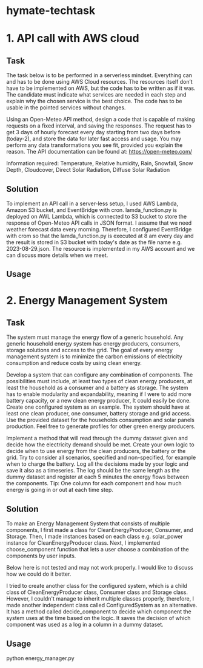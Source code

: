 # hymate-techtask

# 1. API call with AWS cloud
## Task
The task below is to be performed in a serverless mindset. Everything can and has to be done using AWS Cloud resources. The resources itself don’t have to be implemented on AWS, but the code has to be written as if it was. The candidate must indicate what services are needed in each step and explain why the chosen service is the best choice. The code has to be usable in the pointed services without changes.

Using an Open-Meteo API method, design a code that is capable of making requests on a fixed interval, and saving the responses. The request has to get 3 days of hourly forecast every day starting from two days before (today-2), and store the data for later fast access and usage. You may perform any data transformations you see fit, provided you explain the reason.
The API documentation can be found at: https://open-meteo.com/

Information required: Temperature, Relative humidity, Rain, Snowfall, Snow Depth, Cloudcover, Direct Solar Radiation, Diffuse Solar Radiation

## Solution
To implement an API call in a server-less setup, I used AWS Lambda, Amazon S3 bucket, and EventBridge with cron.
lamda_function.py is deployed on AWL Lambda, which is connected to S3 bucket to store the response of Open-Meteo API calls in JSON format.
I assume that we need weather forecast data every morning. Therefore, I configured EventBridge with crom so that the lamda_function.py is executed at 8 am every day and the result is stored in S3 bucket with today's date as the file name e.g. 2023-08-29.json.
The resource is implemented in my AWS account and we can discuss more details when we meet.

## Usage

# 2. Energy Management System
## Task
The system must manage the energy flow of a generic household. Any generic household energy system has energy producers, consumers, storage solutions and access to the grid. The goal of every energy management system is to minimize the carbon emissions of electricity consumption and reduce costs by using clean energy.

Develop a system that can configure any combination of components. The possibilities must include, at least two types of clean energy producers, at least the household as a consumer and a battery as storage. The system has to enable modularity and expandability, meaning if I were to add more battery capacity, or a new clean energy producer, It could easily be done. Create one configured system as an example. The system should have at least one clean producer, one consumer, battery storage and grid access. Use the provided dataset for the households consumption and solar panels production. Feel free to generate profiles for other green energy producers.

Implement a method that will read through the dummy dataset given and decide how the electricity demand should be met. Create your own logic to decide when to use energy from the clean producers, the battery or the grid. Try to consider all scenarios, specified and non-specified, for example when to charge the battery. Log all the decisions made by your logic and save it also as a timeseries. The log should be the same length as the dummy dataset and register at each 5 minutes the energy flows between the components. Tip: One column for each component and how much energy is going in or out at each time step.

## Solution
To make an Energy Management System that consists of multiple components, I first made a class for CleanEnergyProducer, Consumer, and Storage. Then, I made instances based on each class e.g. solar_power instance for CleanEnergyProducer class. Next, I implemented choose_component function that lets a user choose a combination of the components by user inputs.

Below here is not tested and may not work properly. I would like to discuss how we could do it better.

I tried to create another class for the configured system, which is a child class of CleanEnergyProducer class, Consumer class and Storage class. However, I couldn't manage to inherit multiple classes properly, therefore, I made another independent class called ConfiguredSystem as an alternative. It has a method called decide_component to decide which component the system uses at the time based on the logic. It saves the decision of which component was used as a log in a column in a dummy dataset. 


## Usage
python energy_manager.py
